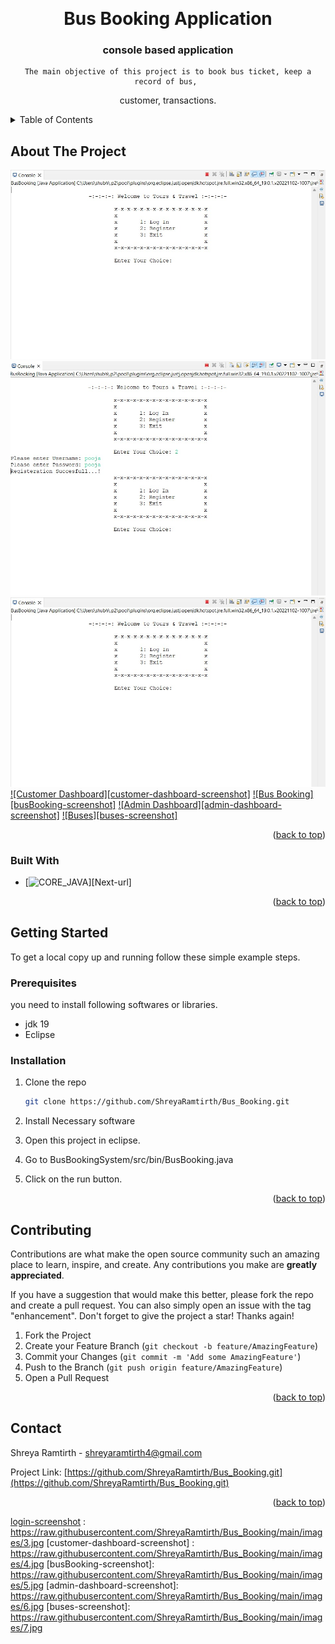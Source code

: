 <a name="readme-top"></a>

<br />
<div align="center">
  <H1>Bus Booking Application</H1>

<h3 align="center">console based application</h3>

  <p align="center">
    
    The main objective of this project is to book bus ticket, keep a record of bus, 
customer, transactions.
  </p>
</div>



<!-- TABLE OF CONTENTS -->
<details>
  <summary>Table of Contents</summary>
  <ol>
    <li>
      <a href="#about-the-project">About The Project</a>
      <ul>
        <li><a href="#built-with">Built With</a></li>
      </ul>
    </li>
    <li>
      <a href="#getting-started">Getting Started</a>
      <ul>
        <li><a href="#prerequisites">Prerequisites</a></li>
        <li><a href="#installation">Installation</a></li>
      </ul>
    </li>
  </ol>
</details>



<!-- ABOUT THE PROJECT -->
## About The Project

[![Login][login-screenshot]](https://raw.githubusercontent.com/ShreyaRamtirth/Bus_Booking/main/images/1.jpg)
[![Registration][registration-screenshot]](https://raw.githubusercontent.com/ShreyaRamtirth/Bus_Booking/main/images/2.jpg)
[![Login][login-screenshot]](https://raw.githubusercontent.com/ShreyaRamtirth/Bus_Booking/main/images/3.jpg)
[![Customer Dashboard][customer-dashboard-screenshot]](https://raw.githubusercontent.com/ShreyaRamtirth/Bus_Booking/main/images/4.jpg)
[![Bus Booking][busBooking-screenshot]](https://raw.githubusercontent.com/ShreyaRamtirth/Bus_Booking/main/images/5.jpg)
[![Admin Dashboard][admin-dashboard-screenshot]](https://raw.githubusercontent.com/ShreyaRamtirth/Bus_Booking/main/images/6.jpg)
[![Buses][buses-screenshot]](https://raw.githubusercontent.com/ShreyaRamtirth/Bus_Booking/main/images/7.jpg)



<p align="right">(<a href="#readme-top">back to top</a>)</p>



### Built With

* [![CORE_JAVA][JAVA]][Next-url]

<p align="right">(<a href="#readme-top">back to top</a>)</p>



<!-- GETTING STARTED -->
## Getting Started

To get a local copy up and running follow these simple example steps.

### Prerequisites

you need to install following softwares or libraries.

* jdk 19
* Eclipse

### Installation

1. Clone the repo

   ```sh
   git clone https://github.com/ShreyaRamtirth/Bus_Booking.git
   ```
2. Install Necessary software

3. Open this project in eclipse.

4. Go to BusBookingSystem/src/bin/BusBooking.java

5. Click on the run button.

<p align="right">(<a href="#readme-top">back to top</a>)</p>

<!-- CONTRIBUTING -->
## Contributing

Contributions are what make the open source community such an amazing place to learn, inspire, and create. Any contributions you make are **greatly appreciated**.

If you have a suggestion that would make this better, please fork the repo and create a pull request. You can also simply open an issue with the tag "enhancement".
Don't forget to give the project a star! Thanks again!

1. Fork the Project
2. Create your Feature Branch (`git checkout -b feature/AmazingFeature`)
3. Commit your Changes (`git commit -m 'Add some AmazingFeature'`)
4. Push to the Branch (`git push origin feature/AmazingFeature`)
5. Open a Pull Request

<p align="right">(<a href="#readme-top">back to top</a>)</p>


## Contact

Shreya Ramtirth - shreyaramtirth4@gmail.com

Project Link: [https://github.com/ShreyaRamtirth/Bus_Booking.git](https://github.com/ShreyaRamtirth/Bus_Booking.git)

<p align="right">(<a href="#readme-top">back to top</a>)</p>


<!-- MARKDOWN LINKS & IMAGES -->

[product-screenshot]: images/screenshot.png
[Next.js]: https://img.shields.io/badge/next.js-000000?style=for-the-badge&logo=nextdotjs&logoColor=white
[JAVA]: https://www.java.com/en/
[login-screenshot]: https://raw.githubusercontent.com/ShreyaRamtirth/Bus_Booking/main/images/1.jpg
[registration-screenshot]: https://raw.githubusercontent.com/ShreyaRamtirth/Bus_Booking/main/images/2.jpg
[login-screenshot] : https://raw.githubusercontent.com/ShreyaRamtirth/Bus_Booking/main/images/3.jpg
[customer-dashboard-screenshot] : https://raw.githubusercontent.com/ShreyaRamtirth/Bus_Booking/main/images/4.jpg
[busBooking-screenshot]: https://raw.githubusercontent.com/ShreyaRamtirth/Bus_Booking/main/images/5.jpg
[admin-dashboard-screenshot]: https://raw.githubusercontent.com/ShreyaRamtirth/Bus_Booking/main/images/6.jpg
[buses-screenshot]: https://raw.githubusercontent.com/ShreyaRamtirth/Bus_Booking/main/images/7.jpg

